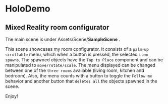 # HoloDemo
## Mixed Reality room configurator

   The main scene is under  Assets/Scene/**SampleScene** .

   This scene showcases my room configurator. It consists of a `palm-up` `scrollable` menu, which when a button is pressed, the selected `item spawns`. The spawned objects have the `Tap to Place` component and can be manipulated to `move/rotate/scale`. The menu displayed can be changed between one of the `three rooms` available (living room, kitchen and bedroom). Also, the menu counts with a button to toggle the `Follow me` behavior and another button that `deletes all` the objects spawned in the scene.
   
   Enjoy! 

